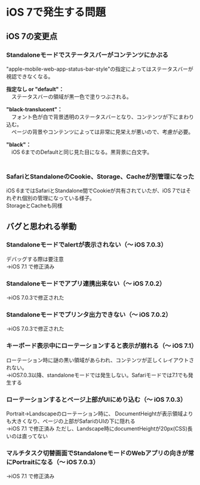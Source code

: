 iOS 7で発生する問題
=================

## iOS 7の変更点 ##

### Standaloneモードでステータスバーがコンテンツにかぶる ###

"apple-mobile-web-app-status-bar-style"の指定によってはステータスバーが視認できなくなる。

**指定なし or "default"：**  
　ステータスバーの領域が黒一色で塗りつぶされる。

**"black-translucent"：**  
　フォント色が白で背景透明のステータスバーとなり、コンテンツが下にまわり込む。  
　ページの背景やコンテンツによっては非常に見栄えが悪いので、考慮が必要。

**"black"：**  
　iOS 6までのDefaultと同じ見た目になる。黒背景に白文字。  
　

### SafariとStandaloneのCookie、Storage、Cacheが別管理になった ###

iOS 6まではSafariとStandalone間でCookieが共有されていたが、iOS 7ではそれぞれ個別の管理になっている様子。  
StorageとCacheも同様


## バグと思われる挙動 ##

### Standaloneモードでalertが表示されない（〜 iOS 7.0.3） ###
デバッグする際は要注意  
→iOS 7.1 で修正済み

### Standaloneモードでアプリ連携出来ない（〜 iOS 7.0.2） ###
→iOS 7.0.3で修正された


### Standaloneモードでプリンタ出力できない（〜 iOS 7.0.2） ###
→iOS 7.0.3で修正された


### キーボード表示中にローテーションすると表示が崩れる（〜 iOS 7.1） ###

ローテーション時に謎の黒い領域があらわれ、コンテンツが正しくレイアウトされない。  
→iOS7.0.3以降、standaloneモードでは発生しない。Safariモードでは7.1でも発生する


### ローテーションするとページ上部がUIにめり込む（〜 iOS 7.0.3） ###

Portrait→Landscapeのローテーション時に、
DocumentHeightが表示領域よりも大きくなり、ページの上部がSafariのUIの下に隠れる  
→iOS 7.1 で修正済み ただし、Landscape時にdocumentHeightが20px(CSS)長いのは直ってない


### マルチタスク切替画面でStandaloneモードのWebアプリの向きが常にPortraitになる（〜 iOS 7.0.3） ###
→iOS 7.1 で修正済み
